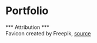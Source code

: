 # Portfolio

*** Attribution ***  
Favicon created by Freepik, [source](https://www.flaticon.com/free-icons/code)
